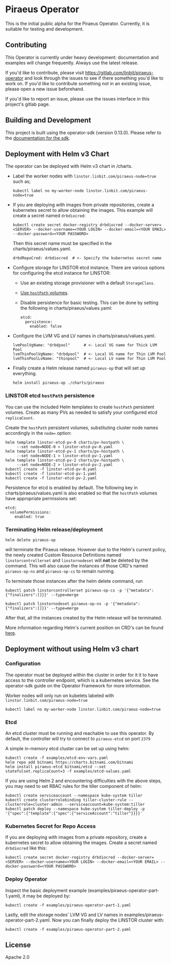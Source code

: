 # Piraeus Operator

This is the initial public alpha for the Piraeus Operator. Currently, it is
suitable for testing and development.

## Contributing

This Operator is currently under heavy development: documentation and examples
will change frequently. Always use the latest release.

If you'd like to contribute, please visit https://gitlab.com/linbit/piraeus-operator
and look through the issues to see if there something you'd like to work on. If
you'd like to contribute something not in an existing issue, please open a new
issue beforehand.

If you'd like to report an issue, please use the issues interface in this
project's gitlab page.

## Building and Development

This project is built using the operator-sdk (version 0.13.0). Please refer to
the [documentation for the sdk](https://github.com/operator-framework/operator-sdk/tree/v0.13.x).

## Deployment with Helm v3 Chart

The operator can be deployed with Helm v3 chart in /charts.

- Label the worker nodes with `linstor.linbit.com/piraeus-node=true` such as;

    ```
    kubectl label no my-worker-node linstor.linbit.com/piraeus-node=true
    ```

- If you are deploying with images from private repositories, create
  a kubernetes secret to allow obtaining the images.  This example will create
  a secret named `drbdiocred`:

    ```
    kubectl create secret docker-registry drbdiocred --docker-server=<SERVER> --docker-username=<YOUR LOGIN> --docker-email=<YOUR EMAIL> --docker-password=<YOUR PASSWORD>
    ```

    Then this secret name must be specified in the charts/piraeus/values.yaml.

    ```
    drbdRepoCred: drbdiocred  # <- Specify the kubernetes secret name
    ```

* Configure storage for LINSTOR etcd instance.
  There are various options for configuring the etcd instance for LINSTOR:
  * Use an existing storage provisioner with a default `StorageClass`.
  * [Use `hostPath` volumes](#linstor-etcd-hostpath-persistence).
  * Disable persistence for basic testing.
    This can be done by setting the following in charts/piraeus/values.yaml:

      ```
      etcd:
        persistence:
          enabled: false
      ```

- Configure the LVM VG and LV names in charts/piraeus/values.yaml.

    ```
    lvmPoolVgName: "drbdpool"      # <- Local VG name for Thick LVM Pool
    lvmThinPoolVgName: "drbdpool"  # <- Local VG name for Thin LVM Pool
    lvmThinPoolLvName: "thinpool"  # <- Local LV name for Thin LVM Pool
    ```

- Finally create a Helm release named `piraeus-op` that will set up
  everything.

    ```
    helm install piraeus-op ./charts/piraeus
    ```

### LINSTOR etcd `hostPath` persistence

You can use the included Helm templates to create `hostPath` persistent volumes.
Create as many PVs as needed to satisfy your configured etcd `replicaCount`.

Create the `hostPath` persistent volumes, substituting cluster node names
accordingly in the `node=` option:

```
helm template linstor-etcd-pv-0 charts/pv-hostpath \
     --set node=NODE-0 > linstor-etcd-pv-0.yaml
helm template linstor-etcd-pv-1 charts/pv-hostpath \
     --set node=NODE-1 > linstor-etcd-pv-1.yaml
helm template linstor-etcd-pv-2 charts/pv-hostpath \
     --set node=NODE-2 > linstor-etcd-pv-2.yaml
kubectl create -f linstor-etcd-pv-0.yaml
kubectl create -f linstor-etcd-pv-1.yaml
kubectl create -f linstor-etcd-pv-2.yaml
```

Persistence for etcd is enabled by default.
The following key in charts/piraeus/values.yaml is also enabled so that the
`hostPath` volumes have appropriate permissions set:

```
etcd:
  volumePermissions:
    enabled: true
```

### Terminating Helm release/deployment

```
helm delete piraeus-op
```

will terminate the Piraeus release.  However due to the Helm's current policy,
the newly created Custom Resource Definitions named `linstorcontrollerset` and
`linstornodeset` will __not__ be deleted by the command.  This will also cause
the instances of those CRD's named `piraeus-op-ns` and `piraeus-op-cs`
to remain running.

To terminate those instances after the helm delete command, run

```
kubectl patch linstorcontrollerset piraeus-op-cs -p '{"metadata":{"finalizers":[]}}' --type=merge

kubectl patch linstornodeset piraeus-op-ns -p '{"metadata":{"finalizers":[]}}' --type=merge
```

After that, all the instances created by the Helm release will be terminated.

More information regarding Helm's current position on CRD's can be found
[here](https://helm.sh/docs/topics/chart_best_practices/custom_resource_definitions/#method-1-let-helm-do-it-for-you).

## Deployment without using Helm v3 chart

### Configuration

The operator must be deployed within the cluster in order for it it to have access
to the controller endpoint, which is a kubernetes service. See the operator-sdk
guide on the Operator Framework for more information.

Worker nodes will only run on kubelets labeled with `linstor.linbit.com/piraeus-node=true`

```
kubectl label no my-worker-node linstor.linbit.com/piraeus-node=true
```

### Etcd

An etcd cluster must be running and reachable to use this operator. By default,
the controller will try to connect to `piraeus-etcd` on port `2379`

A simple in-memory etcd cluster can be set up using helm:

```
kubectl create -f examples/etcd-env-vars.yaml
helm repo add bitnami https://charts.bitnami.com/bitnami
helm install piraeus-etcd bitnami/etcd --set statefulset.replicaCount=3 -f examples/etcd-values.yaml
```

If you are using Helm 2 and encountering difficulties with the above steps, you
may need to set RBAC rules for the tiller component of helm:

```
kubectl create serviceaccount --namespace kube-system tiller
kubectl create clusterrolebinding tiller-cluster-rule --clusterrole=cluster-admin --serviceaccount=kube-system:tiller
kubectl patch deploy --namespace kube-system tiller-deploy -p '{"spec":{"template":{"spec":{"serviceAccount":"tiller"}}}}'
```

### Kubernetes Secret for Repo Access

If you are deploying with images from a private repository, create a kubernetes
secret to allow obtaining the images.  Create a secret named `drbdiocred` like
this:

```
kubectl create secret docker-registry drbdiocred --docker-server=<SERVER> --docker-username=<YOUR LOGIN> --docker-email=<YOUR EMAIL> --docker-password=<YOUR PASSWORD>
```

### Deploy Operator

Inspect the basic deployment example (examples/piraeus-operator-part-1.yaml), it may be deployed by:

```
kubectl create -f examples/piraeus-operator-part-1.yaml
```

Lastly, edit the storage nodes' LVM VG and LV names in examples/piraeus-operator-part-2.yaml.  Now you can finally deploy the LINSTOR cluster with:

```
kubectl create -f examples/piraeus-operator-part-2.yaml
```

## License

Apache 2.0
